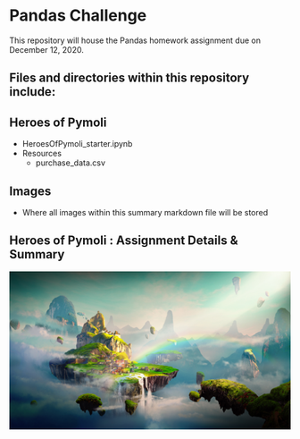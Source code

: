 # Pandas Challenge
This repository will house the Pandas homework assignment due on December 12, 2020.

## Files and directories within this repository include:

## Heroes of Pymoli
* HeroesOfPymoli_starter.ipynb
* Resources
  * purchase_data.csv
## Images
* Where all images within this summary markdown file will be stored

## Heroes of Pymoli : Assignment Details & Summary
![HeroesofPymoli](https://github.com/shadeetabasi/pandas-challenge/blob/main/Images/Fantasy.png)
